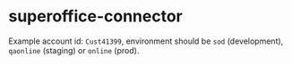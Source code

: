 # superoffice-connector

Example account id: `Cust41399`, environment should be `sod` (development), `qaonline` (staging) or `online` (prod).
